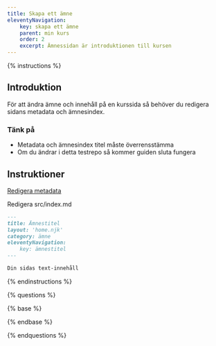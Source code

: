 ```yaml
---
title: Skapa ett ämne
eleventyNavigation:
    key: skapa ett ämne
    parent: min kurs
    order: 2
    excerpt: Ämnessidan är introduktionen till kursen
---
```


{% instructions %}

## Introduktion

För att ändra ämne och innehåll på en kurssida så behöver du redigera sidans
metadata och ämnesindex.

### Tänk på

-   Metadata och ämnesindex titel måste överrensstämma
-   Om du ändrar i detta testrepo så kommer guiden sluta fungera

## Instruktioner

[Redigera metadata](../tekniken/metadata.html)

Redigera src/index.md

```md
---
title: Ämnestitel
layout: 'home.njk'
category: ämne
eleventyNavigation:
    key: ämnestitel
---

Din sidas text-innehåll
```

{% endinstructions %}

{% questions %}

{% base %}

{% endbase %}

{% endquestions %}
